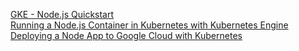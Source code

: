 
[GKE - Node.js Quickstart](https://cloud.google.com/kubernetes-engine/docs/quickstarts/deploying-a-language-specific-app#node.js)  
[Running a Node.js Container in Kubernetes with Kubernetes Engine](https://codelabs.developers.google.com/codelabs/cloud-running-a-nodejs-container/index.html)  
[Deploying a Node App to Google Cloud with Kubernetes](https://testdriven.io/blog/deploying-a-node-app-to-google-cloud-with-kubernetes/)  
